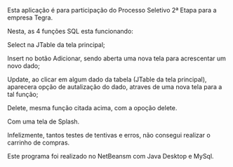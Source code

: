 Esta aplicação é para participação do Processo Seletivo 2ª Etapa para a empresa Tegra.

Nesta, as 4 funções SQL esta funcionando:

Select na JTable da tela principal;

Insert no botão Adicionar, sendo aberta uma nova tela para acrescentar um novo dado;

Update, ao clicar em algum dado da tabela (JTable da tela principal), aparecera opção de autalização do dado, atraves de uma nova tela para a tal função;

Delete, mesma função citada acima, com a opoção delete.

Com uma tela de Splash.

Infelizmente, tantos testes de tentivas e erros, não consegui realizar o carrinho de compras.

Este programa foi realizado no NetBeansm com Java Desktop e MySql.
